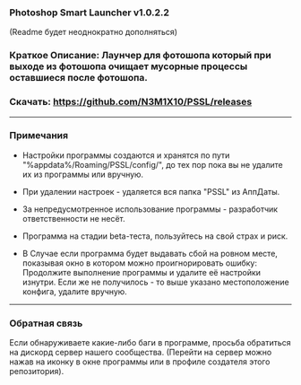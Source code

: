 ### Photoshop Smart Launcher v1.0.2.2
(Readme будет неоднократно дополняться)

### Краткое Описание: Лаунчер для фотошопа который при выходе из фотошопа очищает мусорные процессы оставшиеся после фотошопа.

### Скачать: https://github.com/N3M1X10/PSSL/releases

-----------------------
### Примечания
- Настройки программы создаются и хранятся по пути "%appdata%/Roaming/PSSL/config/", до тех пор пока вы не удалите их из программы или вручную.
- При удалении настроек - удаляется вся папка "PSSL" из АппДаты.

- За непредусмотренное использование программы - разработчик ответственности не несёт.
- Программа на стадии beta-теста, пользуйтесь на свой страх и риск.
- В Случае если программа будет выдавать сбой на ровном месте, показывая окно в котором можно проигнорировать ошибку: Продолжите выполнение программы и удалите её настройки изнутри. Если же не получилось - то выше указано местоположение конфига, удалите вручную.

-----------------------
### Обратная связь
Если обнаруживаете какие-либо баги в программе, просьба обратиться на дискорд сервер нашего сообщества.
(Перейти на сервер можно нажав на иконку в окне программы или в профиле создателя этого репозитория).
